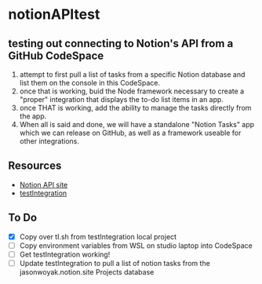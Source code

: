 # notionAPItest
testing out connecting to Notion's API from a GitHub CodeSpace
---
1. attempt to first pull a list of tasks from a specific Notion database and list them on the console in this CodeSpace.
2. once that is working, buid the Node framework necessary to create a "proper" integration that displays the to-do list items in an app. 
3. once THAT is working, add the ability to manage the tasks directly from the app.
4. When all is said and done, we will have a standalone "Notion Tasks" app which we can release on GitHub, as well as a framework useable for other integrations.

## Resources
- [Notion API site](https://developers.notion.com/)
- [testIntegration](https://www.notion.so/my-integrations/internal/1ecc528fbe9f4d91bb7be99adf1db577)

## To Do
- [x] Copy over tI.sh from testIntegration local project
- [ ] Copy environment variables from WSL on studio laptop into CodeSpace
- [ ] Get testIntegration working!
- [ ] Update testIntegration to pull a list of notion tasks from the jasonwoyak.notion.site Projects database
